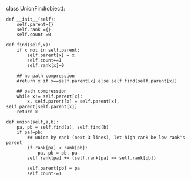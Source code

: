  class UnionFind(object):  
 
    def __init__(self):
        self.parent={}
        self.rank ={}
        self.count =0
    
    def find(self,x):
        if x not in self.parent:
            self.parent[x] = x     
            self.count+=1
            self.rank[x]=0
            
        ## no path compression
        #return x if x==self.parent[x] else self.find(self.parent[x])
        
        ## path compression
        while x!= self.parent[x]:
            x, self.parent[x] = self.parent[x], self.parent[self.parent[x]]
        return x
        
    def union(self,a,b):
        pa, pb = self.find(a), self.find(b)
        if pa!=pb:
            ## union by rank (next 3 lines), let high rank be low rank's parent
            if rank[pa] < rank[pb]:
                pa, pb = pb, pa
            self.rank[pa] += (self.rank[pa] == self.rank[pb])
                     
            self.parent[pb] = pa
            self.count-=1
